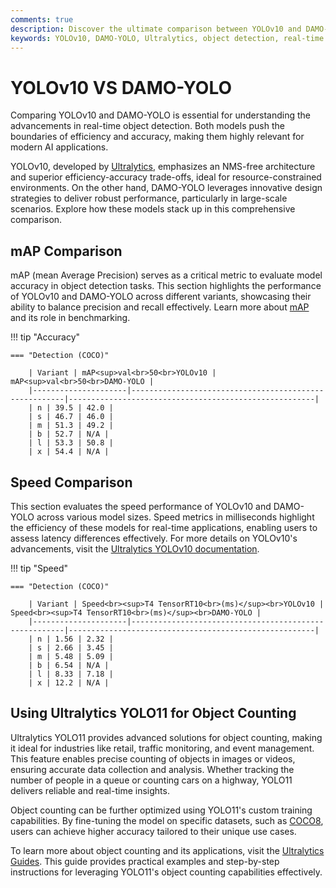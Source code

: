 ```yaml
---
comments: true
description: Discover the ultimate comparison between YOLOv10 and DAMO-YOLO, two cutting-edge models in object detection. Explore their performance, efficiency, and key features for real-time AI, edge AI, and computer vision applications.
keywords: YOLOv10, DAMO-YOLO, Ultralytics, object detection, real-time AI, edge AI, computer vision, model comparison, AI performance
---
```


# YOLOv10 VS DAMO-YOLO

Comparing YOLOv10 and DAMO-YOLO is essential for understanding the advancements in real-time object detection. Both models push the boundaries of efficiency and accuracy, making them highly relevant for modern AI applications.

YOLOv10, developed by [Ultralytics](https://www.ultralytics.com/), emphasizes an NMS-free architecture and superior efficiency-accuracy trade-offs, ideal for resource-constrained environments. On the other hand, DAMO-YOLO leverages innovative design strategies to deliver robust performance, particularly in large-scale scenarios. Explore how these models stack up in this comprehensive comparison.


## mAP Comparison

mAP (mean Average Precision) serves as a critical metric to evaluate model accuracy in object detection tasks. This section highlights the performance of YOLOv10 and DAMO-YOLO across different variants, showcasing their ability to balance precision and recall effectively. Learn more about [mAP](https://www.ultralytics.com/glossary/mean-average-precision-map) and its role in benchmarking.


!!! tip "Accuracy"

	=== "Detection (COCO)"

		| Variant | mAP<sup>val<br>50<br>YOLOv10 | mAP<sup>val<br>50<br>DAMO-YOLO |
		|---------------------|-------------------------------------------------------|-------------------------------------------------------|
		| n | 39.5 | 42.0 |
		| s | 46.7 | 46.0 |
		| m | 51.3 | 49.2 |
		| b | 52.7 | N/A |
		| l | 53.3 | 50.8 |
		| x | 54.4 | N/A |
		

## Speed Comparison

This section evaluates the speed performance of YOLOv10 and DAMO-YOLO across various model sizes. Speed metrics in milliseconds highlight the efficiency of these models for real-time applications, enabling users to assess latency differences effectively. For more details on YOLOv10's advancements, visit the [Ultralytics YOLOv10 documentation](https://docs.ultralytics.com/models/yolov10/).


!!! tip "Speed"

	=== "Detection (COCO)"

		| Variant | Speed<br><sup>T4 TensorRT10<br>(ms)</sup><br>YOLOv10 | Speed<br><sup>T4 TensorRT10<br>(ms)</sup><br>DAMO-YOLO |
		|---------------------|-------------------------------------------------------|-------------------------------------------------------|
		| n | 1.56 | 2.32 |
		| s | 2.66 | 3.45 |
		| m | 5.48 | 5.09 |
		| b | 6.54 | N/A |
		| l | 8.33 | 7.18 |
		| x | 12.2 | N/A |

## Using Ultralytics YOLO11 for Object Counting

Ultralytics YOLO11 provides advanced solutions for object counting, making it ideal for industries like retail, traffic monitoring, and event management. This feature enables precise counting of objects in images or videos, ensuring accurate data collection and analysis. Whether tracking the number of people in a queue or counting cars on a highway, YOLO11 delivers reliable and real-time insights.

Object counting can be further optimized using YOLO11's custom training capabilities. By fine-tuning the model on specific datasets, such as [COCO8](https://docs.ultralytics.com/datasets/), users can achieve higher accuracy tailored to their unique use cases.

To learn more about object counting and its applications, visit the [Ultralytics Guides](https://docs.ultralytics.com/guides/object-counting/). This guide provides practical examples and step-by-step instructions for leveraging YOLO11's object counting capabilities effectively.
